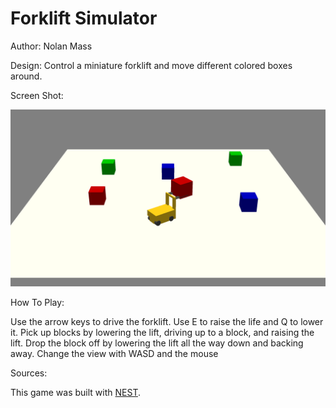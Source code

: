 # Forklift Simulator

Author: Nolan Mass

Design: Control a miniature forklift and move different colored boxes around.

Screen Shot:

![Screen Shot](screenshot.png)

How To Play:

Use the arrow keys to drive the forklift. Use E to raise the life and Q to lower it.
Pick up blocks by lowering the lift, driving up to a block, and raising the lift. Drop the block off by lowering the lift all the way down and backing away.
Change the view with WASD and the mouse

Sources:

This game was built with [NEST](NEST.md).

